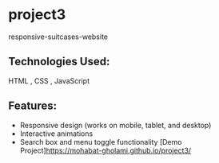 # project3
responsive-suitcases-website

## Technologies Used:
HTML , CSS , JavaScript

## Features:
- Responsive design (works on mobile, tablet, and desktop)
- Interactive animations
- Search box and menu toggle functionality
[Demo Project]https://mohabat-gholami.github.io/project3/
  
